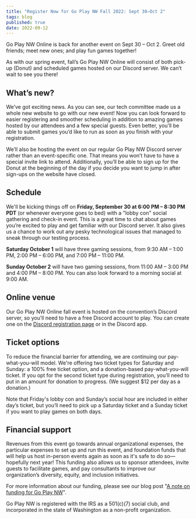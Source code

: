 ```yaml
---
title: "Register Now for Go Play NW Fall 2022: Sept 30–Oct 2"
tags: blog
published: true
date: 2022-09-12
---
```


Go Play NW Online is back for another event on Sept 30 – Oct 2. Greet old friends; meet new ones; and play fun games together!

As with our spring event, fall’s Go Play NW Online will consist of both pick-up (Donut) and scheduled games hosted on our Discord server. We can’t wait to see you there! 

## What’s new?
We’ve got exciting news. As you can see, our tech committee made us a whole new website to go with our new event! Now you can look forward to easier registering and smoother scheduling in addition to amazing games hosted by our attendees and a few special guests. Even better, you’ll be able to submit games you’d like to run as soon as you finish with your registration. 

We’ll also be hosting the event on our regular Go Play NW Discord server rather than an event-specific one. That means you won’t have to have a special invite link to attend. Additionally, you’ll be able to sign up for the Donut at the beginning of the day if you decide you want to jump in after sign-ups on the website have closed.

## Schedule
We'll be kicking things off on **Friday, September 30 at 6:00 PM – 8:30 PM PDT** (or whenever everyone goes to bed) with a "lobby con" social gathering and check-in event. This is a great time to chat about games you’re excited to play and get familiar with our Discord server. It also gives us a chance to work out any pesky technological issues that managed to sneak through our testing process.

**Saturday October 1** will have three gaming sessions, from 9:30 AM – 1:00 PM, 2:00 PM – 6:00 PM, and 7:00 PM – 11:00 PM.

**Sunday October 2** will have two gaming sessions, from 11:00 AM – 3:00 PM and 4:00 PM – 8:00 PM. You can also look forward to a morning social at 9:00 AM. 

## Online venue
Our Go Play NW Online fall event is hosted on the convention’s Discord server, so you’ll need to have a free Discord account to play. You can create one on the [Discord registration page](https://discord.com/register) or in the Discord app.

## Ticket options
To reduce the financial barrier for attending, we are continuing our pay-what-you-will model. We're offering two ticket types for Saturday and Sunday: a 100% free ticket option, and a donation-based pay-what-you-will ticket. If you opt for the second ticket type during registration, you’ll need to put in an amount for donation to progress. (We suggest $12 per day as a donation.)

Note that Friday's lobby con and Sunday’s social hour are included in either day’s ticket, but you’ll need to pick up a Saturday ticket and a Sunday ticket if you want to play games on both days.

## Financial support
Revenues from this event go towards annual organizational expenses, the particular expenses to set up and run this event, and foundation funds that will help us host in-person events again as soon as it's safe to do so—hopefully next year! This funding also allows us to sponsor attendees, invite guests to facilitate games, and pay consultants to improve our organization’s diversity, equity, and inclusion initiatives.

For more information about our funding, please see our blog post "[A note on funding for Go Play NW](https://goplaynw.org/blog/2021-09-07/)".

Go Play NW is registered with the IRS as a 501(c)(7) social club, and incorporated in the state of Washington as a non-profit organization.
